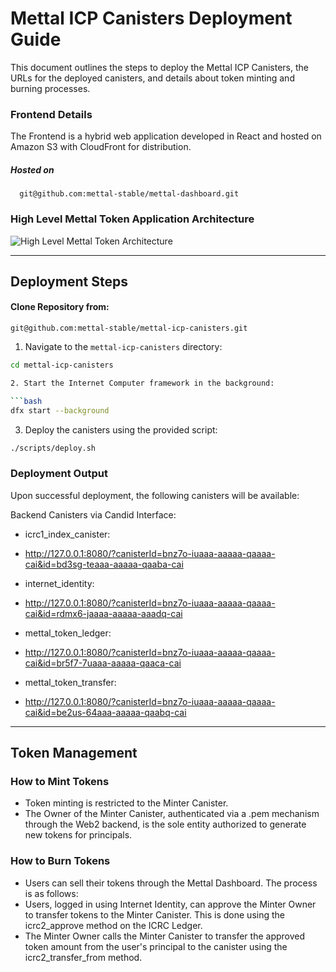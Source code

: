# Mettal ICP Canisters Deployment Guide

This document outlines the steps to deploy the Mettal ICP Canisters, the URLs for the deployed canisters, and details about token minting and burning processes.

### Frontend Details
The Frontend is a hybrid web application developed in React and hosted on Amazon S3 with CloudFront for distribution.

##### Hosted on
```git
  git@github.com:mettal-stable/mettal-dashboard.git
```

### High Level Mettal Token Application Architecture
![High Level Mettal Token Architecture](https://s3.us-east-1.amazonaws.com/dash.mettal.mx/architecture-diagram-icp.jpg "High Level Mettal Token Architecture")

---

## Deployment Steps

#### Clone Repository from:
```
git@github.com:mettal-stable/mettal-icp-canisters.git
```

1. Navigate to the `mettal-icp-canisters` directory:
```bash
cd mettal-icp-canisters

2. Start the Internet Computer framework in the background:

```bash
dfx start --background
```

3. Deploy the canisters using the provided script:
```bash
./scripts/deploy.sh
```

### Deployment Output
Upon successful deployment, the following canisters will be available:

Backend Canisters via Candid Interface:

- icrc1_index_canister:
- http://127.0.0.1:8080/?canisterId=bnz7o-iuaaa-aaaaa-qaaaa-cai&id=bd3sg-teaaa-aaaaa-qaaba-cai

- internet_identity:
- http://127.0.0.1:8080/?canisterId=bnz7o-iuaaa-aaaaa-qaaaa-cai&id=rdmx6-jaaaa-aaaaa-aaadq-cai

- mettal_token_ledger:
- http://127.0.0.1:8080/?canisterId=bnz7o-iuaaa-aaaaa-qaaaa-cai&id=br5f7-7uaaa-aaaaa-qaaca-cai

- mettal_token_transfer:
- http://127.0.0.1:8080/?canisterId=bnz7o-iuaaa-aaaaa-qaaaa-cai&id=be2us-64aaa-aaaaa-qaabq-cai


----- 

## Token Management

### How to Mint Tokens
- Token minting is restricted to the Minter Canister.
- The Owner of the Minter Canister, authenticated via a .pem mechanism through the Web2 backend, is the sole entity authorized to generate new tokens for principals.

### How to Burn Tokens
- 	Users can sell their tokens through the Mettal Dashboard. The process is as follows:
- 	Users, logged in using Internet Identity, can approve the Minter Owner to transfer tokens to the Minter Canister. This is done using the icrc2_approve method on the ICRC Ledger.
- 	The Minter Owner calls the Minter Canister to transfer the approved token amount from the user's principal to the canister using the icrc2_transfer_from method.



